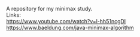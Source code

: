 A repository for my minimax study.  
Links:  
https://www.youtube.com/watch?v=l-hh51ncgDI  
https://www.baeldung.com/java-minimax-algorithm  
